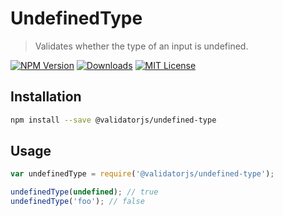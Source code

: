 # UndefinedType

> Validates whether the type of an input is undefined.

[![NPM Version](https://img.shields.io/npm/v/@validatorjs/undefined-type.svg)](https://www.npmjs.com/package/@validatorjs/undefined-type)
[![Downloads](https://img.shields.io/npm/dt/@validatorjs/undefined-type.svg)](https://www.npmjs.com/package/@validatorjs/undefined-type)
[![MIT License](https://img.shields.io/npm/l/@validatorjs/undefined-type.svg)](../../LICENSE)

## Installation

```bash
npm install --save @validatorjs/undefined-type
```

## Usage

```js
var undefinedType = require('@validatorjs/undefined-type');

undefinedType(undefined); // true
undefinedType('foo'); // false
```
